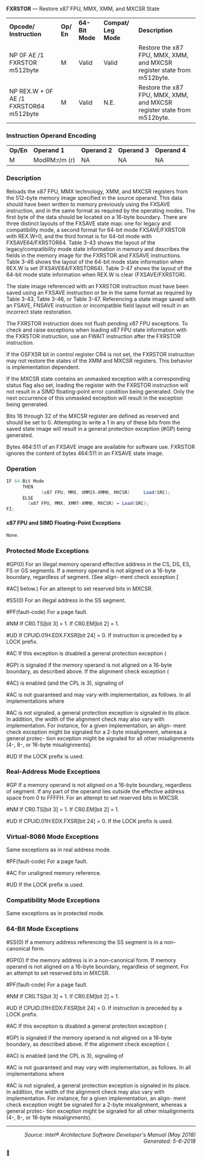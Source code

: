 <b>FXRSTOR</b> — Restore x87 FPU, MMX, XMM, and MXCSR State
<table>
	<tr>
		<td><b>Opcode/ Instruction</b></td>
		<td><b>Op/ En</b></td>
		<td><b>64-Bit Mode</b></td>
		<td><b>Compat/ Leg Mode</b></td>
		<td><b>Description</b></td>
	</tr>
	<tr>
		<td>NP 0F AE /1 FXRSTOR m512byte</td>
		<td>M</td>
		<td>Valid</td>
		<td>Valid</td>
		<td>Restore the x87 FPU, MMX, XMM, and MXCSR register state from m512byte.</td>
	</tr>
	<tr>
		<td>NP REX.W + 0F AE /1 FXRSTOR64 m512byte</td>
		<td>M</td>
		<td>Valid</td>
		<td>N.E.</td>
		<td>Restore the x87 FPU, MMX, XMM, and MXCSR register state from m512byte.</td>
	</tr>
</table>


### Instruction Operand Encoding
<table>
	<tr>
		<td><b>Op/En</b></td>
		<td><b>Operand 1</b></td>
		<td><b>Operand 2</b></td>
		<td><b>Operand 3</b></td>
		<td><b>Operand 4</b></td>
	</tr>
	<tr>
		<td>M</td>
		<td>ModRM:r/m (r)</td>
		<td>NA</td>
		<td>NA</td>
		<td>NA</td>
	</tr>
</table>


### Description
Reloads the x87 FPU, MMX technology, XMM, and MXCSR registers from the 512-byte memory image specified in
the source operand. This data should have been written to memory previously using the FXSAVE instruction, and in
the same format as required by the operating modes. The first byte of the data should be located on a 16-byte
boundary. There are three distinct layouts of the FXSAVE state map: one for legacy and compatibility mode, a
second format for 64-bit mode FXSAVE/FXRSTOR with REX.W=0, and the third format is for 64-bit mode with
FXSAVE64/FXRSTOR64. Table 3-43 shows the layout of the legacy/compatibility mode state information in memory
and describes the fields in the memory image for the FXRSTOR and FXSAVE instructions. Table 3-46 shows the
layout of the 64-bit mode state information when REX.W is set (FXSAVE64/FXRSTOR64). Table 3-47 shows the
layout of the 64-bit mode state information when REX.W is clear (FXSAVE/FXRSTOR).

The state image referenced with an FXRSTOR instruction must have been saved using an FXSAVE instruction or be
in the same format as required by Table 3-43, Table 3-46, or Table 3-47. Referencing a state image saved with an
FSAVE, FNSAVE instruction or incompatible field layout will result in an incorrect state restoration.

The FXRSTOR instruction does not flush pending x87 FPU exceptions. To check and raise exceptions when loading
x87 FPU state information with the FXRSTOR instruction, use an FWAIT instruction after the FXRSTOR instruction.

If the OSFXSR bit in control register CR4 is not set, the FXRSTOR instruction may not restore the states of the XMM
and MXCSR registers. This behavior is implementation dependent.

If the MXCSR state contains an unmasked exception with a corresponding status flag also set, loading the register
with the FXRSTOR instruction will not result in a SIMD floating-point error condition being generated. Only the next
occurrence of this unmasked exception will result in the exception being generated.

Bits 16 through 32 of the MXCSR register are defined as reserved and should be set to 0. Attempting to write a 1 in
any of these bits from the saved state image will result in a general protection exception (\#GP) being generated.

Bytes 464:511 of an FXSAVE image are available for software use. FXRSTOR ignores the content of bytes 464:511
in an FXSAVE state image.

### Operation

```java
IF 64-Bit Mode
      THEN               
             (x87 FPU, MMX, XMM15-XMM0, MXCSR)     Load(SRC);
      ELSE
        (x87 FPU, MMX, XMM7-XMM0, MXCSR) ← Load(SRC);
FI;
```
#### x87 FPU and SIMD Floating-Point Exceptions
```java
None.
```
### Protected Mode Exceptions
<p>#GP(0)
For an illegal memory operand effective address in the CS, DS, ES, FS or GS segments.
If a memory operand is not aligned on a 16-byte boundary, regardless of segment. (See align-
ment check exception [<p>#AC] below.)
For an attempt to set reserved bits in MXCSR.
<p>#SS(0)
For an illegal address in the SS segment.
<p>#PF(fault-code)
For a page fault.
<p>#NM
If CR0.TS[bit 3] = 1.
If CR0.EM[bit 2] = 1.
<p>#UD
If CPUID.01H:EDX.FXSR[bit 24] = 0.
If instruction is preceded by a LOCK prefix.
<p>#AC
If this exception is disabled a general protection exception (<p>#GP) is signaled if the memory
operand is not aligned on a 16-byte boundary, as described above. If the alignment check
exception (<p>#AC) is enabled (and the CPL is 3), signaling of <p>#AC is not guaranteed and may
vary with implementation, as follows. In all implementations where <p>#AC is not signaled, a
general protection exception is signaled in its place. In addition, the width of the alignment
check may also vary with implementation. For instance, for a given implementation, an align-
ment check exception might be signaled for a 2-byte misalignment, whereas a general protec-
tion exception might be signaled for all other misalignments (4-, 8-, or 16-byte
misalignments).
<p>#UD
If the LOCK prefix is used.

### Real-Address Mode Exceptions

<p>#GP
If a memory operand is not aligned on a 16-byte boundary, regardless of segment.
If any part of the operand lies outside the effective address space from 0 to FFFFH.
For an attempt to set reserved bits in MXCSR.
<p>#NM
If CR0.TS[bit 3] = 1.
If CR0.EM[bit 2] = 1.
<p>#UD
If CPUID.01H:EDX.FXSR[bit 24] = 0.
If the LOCK prefix is used.

### Virtual-8086 Mode Exceptions

Same exceptions as in real address mode.
<p>#PF(fault-code)
For a page fault.
<p>#AC
For unaligned memory reference.
<p>#UD
If the LOCK prefix is used.

### Compatibility Mode Exceptions

Same exceptions as in protected mode.

### 64-Bit Mode Exceptions
<p>#SS(0)
If a memory address referencing the SS segment is in a non-canonical form.
<p>#GP(0)
If the memory address is in a non-canonical form.
If memory operand is not aligned on a 16-byte boundary, regardless of segment.
For an attempt to set reserved bits in MXCSR.
<p>#PF(fault-code)
For a page fault.
<p>#NM
If CR0.TS[bit 3] = 1.
If CR0.EM[bit 2] = 1.
<p>#UD
If CPUID.01H:EDX.FXSR[bit 24] = 0.
If instruction is preceded by a LOCK prefix.
<p>#AC
If this exception is disabled a general protection exception (<p>#GP) is signaled if the memory
operand is not aligned on a 16-byte boundary, as described above. If the alignment check
exception (<p>#AC) is enabled (and the CPL is 3), signaling of <p>#AC is not guaranteed and may
vary with implementation, as follows. In all implementations where <p>#AC is not signaled, a
general protection exception is signaled in its place. In addition, the width of the alignment
check may also vary with implementation. For instance, for a given implementation, an align-
ment check exception might be signaled for a 2-byte misalignment, whereas a general protec-
tion exception might be signaled for all other misalignments (4-, 8-, or 16-byte
misalignments).

 --- 
<p align="right"><i>Source: Intel® Architecture Software Developer's Manual (May 2018)<br>Generated: 5-6-2018</i></p>
